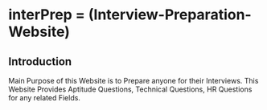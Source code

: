 # interPrep = (Interview-Preparation-Website)
## Introduction
Main Purpose of this Website is to Prepare anyone for their Interviews. This Website Provides Aptitude Questions, Technical Questions, HR Questions for any related Fields.
